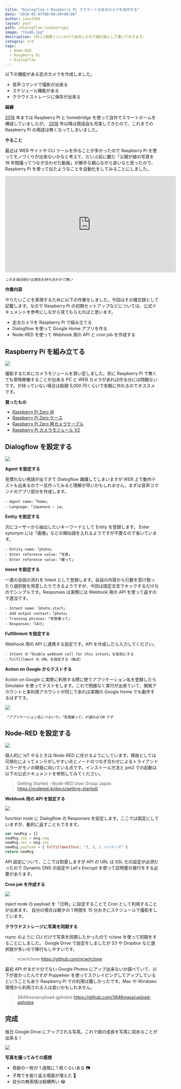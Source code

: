 ```yaml
---
title: "Dialogflow + Raspberry Pi でスマートな定点カメラを自作する"
date: "2019-05-07T00:00:00+00:00"
author: jaxx2104
layout: post
path: /dialogflow-raspberrypi
image: "thumb.jpg"
description: 3月に1週間くらいかけて自作したので備忘録として書いておきます。
category: メモ
tags:
  - Node-RED
  - Raspberry Pi
  - Dialogflow
---
```


以下の機能がある定点カメラを作成しました。

- 音声コマンドで撮影が出来る
- スケジュール機能がある
- クラウドストレージに保存が出来る

**経緯**

[2016](/homekit-irmagician) 年までは Raspberry Pi と homebridge を使って自作でスマートホームを構成していましたが。
[2018](/smarthome-xiaomi) 年以降は既成品も充実してきたので、これまでの Raspberry Pi の用途は無くなってしまいました。

**やること**

最近は WEB サイトや CLI ツールを作ることが多かったので Raspberry Pi を使ってモノづくりが出来ないかなと考えて、だいぶ前に観た「父親が娘の写真を 18 年間撮ってつなぎ合わせた動画」が勝手な親心ながら良いなと思ったので、Raspberry Pi を使って似たようなことを自動化をしてみることにしました。

<!--more-->

<iframe width="560" height="315" src="https://www.youtube.com/embed/nPxdhnT4Ec8" frameborder="0" allow="accelerometer; autoplay; encrypted-media; gyroscope; picture-in-picture" allowfullscreen></iframe>

<small>_これを毎日続ける根気を持ち合わせて無い_</small>

**作業内容**

やりたいことを実現するために以下の作業をしました。今回はその備忘録として記載します。なので Raspberry Pi の初期セットアップなどについては、公式ドキュメントを参考にしながら見てもらえればと思います。

- 定点カメラを Raspberry Pi で組み立てる
- Dialogflow を使って Google Home アプリを作る
- Node-RED を使って Webhook 用の API と cron job を作成する

## Raspberry Pi を組み立てる

![](./raspi.jpg)

撮影するためにカメラモジュールを買い足しました。別に Raspberry Pi で無くても常時稼働することが出来る PC と WEB カメラがあれば作る分には問題ないです。が持っていない場合は総額 5,000 円くらいで気軽に作れるのでオススメです。

**買ったもの**

- [Raspberry Pi Zero W](https://www.switch-science.com/catalog/3200/)
- [Raspberry Pi Zero ケース](https://www.switch-science.com/catalog/3196/)
- [Raspberry Pi Zero 用カメラケーブル](https://www.switch-science.com/catalog/3195/)
- [Raspberry Pi カメラモジュール V2](https://www.switch-science.com/catalog/2713/)

## Dialogflow を設定する

![](./dialogflow.png)

**Agent を設定する**

見慣れない用語が出てきて Dialogflow 躊躇してしまいますが WEB 上で動作テストも出来るので一旦作ってみると理解が早いかもしれません。まずは音声コマンドのアプリ部分を作成します。

```
- Agent name:「home」
- Language:「Japanese — ja」
```

**Entity を設定する**

次にユーザーから抽出したいキーワードとして Entity を登録します。
Enter synonym には「画像」などの類似語を入れるようですが不要なので省いています。

```
- Entity name:「photo」
- Enter reference value:「写真」
- Enter reference value:「撮って」
```

**Intent を設定する**

一連の会話の流れを Intent として登録します。会話の内容から引数を受け取ったり選択肢を用意したりできるようですが、今回は固定文言でキックするだけなのでシンプルです。Responses は実際には Webhook 用の API を使って返すので適当です。

```
- Intent name:「photo.start」
- Add output context:「photo」
- Training phrases:「写真撮って」
- Responses:「ほげ」
```

**FulfilIntent を設定する**

Webhook 用の API に連携する設定です。API を作成したら入力してください。

```
- Intent の「Enable webhook call for this intent」を有効にする
- Fulfillment の URL を設定する（後述）
```

**Action on Google からテストする**

Action on Google に実際に利用する際に使うアプリケーション名を登録したら Simulator を使ってテストをします。これで問題なく実行が出来ていて、開発アカウントと実利用アカウントが同じであれば実機の Google Home でも動作するはずです。

![](./actions.png)

<small>_「アプリケーション名につないで」「写真撮って」が通れば OK です_</small>

## Node-RED を設定する

![](./nodered.png)

個人的に IoT やるときは Node-RED に任せるようにしています。理由としては可視化によってメンテがしやすい点とノードのつなぎ合わせによるトライアンドエラーがモノの開発に向いている点です。インストール方法と pm2 での起動は以下の公式ドキュメントを参照してみてください。

> Getting Started - Node-RED User Group Japan
> https://nodered.jp/docs/getting-started/

**Webhook 用の API を設定する**

![](./nodered-p1.png)

function node に Dialogflow の Responses を設定します。ここでは固定にしていますが、動的に返すこともできます。

```js
var newMsg = {}
newMsg.req = msg.req
newMsg.res = msg.res
newMsg.payload = { fulfillmentText: "3, 2, 1 ハイチーズ" }
return newMsg
```

API 設定について、ここでは割愛しますが API の URL は SSL 化の設定が必須だったので Dynamic DNS の設定や Let's Encrypt を使って証明書の発行をする必要があります。

**Cron job を作成する**

![](./nodered-p2.png)

inject node の payload を「日時」に設定することで Cron として利用することが出来ます。
自分の場合は朝夕の 1 時間を 15 分おきにスケジュールで撮影をしています。

**クラウドストレージに写真を同期する**

rsync のように CLI だけで写真を同期したかったので rclone を使って同期をすることにしました。
Google Drive で設定をしましたが S3 や Dropbox など選択肢が多いので移行もしやすいです。

> ncw/rclone
> https://github.com/ncw/rclone

最初 API がまだ十分でない Google Photos にアップ出来ないか調べていて、以下が良かったんですが Puppeteer を使ってスクレイピングしてアップしているということもあり Raspberry Pi での利用は難しかったです。Mac や Windows 環境から利用される人は良いかもしれません。

> 3846masa/upload-gphotos
> https://github.com/3846masa/upload-gphotos

## 完成

毎日 Google Drive にアップされる写真。これで娘の成長を写真に収めることが出来る！

![](./sample.gif)

**写真を撮ってみての感想**

- 奇跡の一枚が 1 週間に 1 枚くらいある 📷
- 子育てを振り返る場面が増えた 👶
- 自分の無表情は結構怖い 😂
